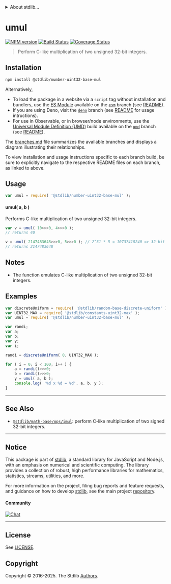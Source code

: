 <!--

@license Apache-2.0

Copyright (c) 2018 The Stdlib Authors.

Licensed under the Apache License, Version 2.0 (the "License");
you may not use this file except in compliance with the License.
You may obtain a copy of the License at

   http://www.apache.org/licenses/LICENSE-2.0

Unless required by applicable law or agreed to in writing, software
distributed under the License is distributed on an "AS IS" BASIS,
WITHOUT WARRANTIES OR CONDITIONS OF ANY KIND, either express or implied.
See the License for the specific language governing permissions and
limitations under the License.

-->


<details>
  <summary>
    About stdlib...
  </summary>
  <p>We believe in a future in which the web is a preferred environment for numerical computation. To help realize this future, we've built stdlib. stdlib is a standard library, with an emphasis on numerical and scientific computation, written in JavaScript (and C) for execution in browsers and in Node.js.</p>
  <p>The library is fully decomposable, being architected in such a way that you can swap out and mix and match APIs and functionality to cater to your exact preferences and use cases.</p>
  <p>When you use stdlib, you can be absolutely certain that you are using the most thorough, rigorous, well-written, studied, documented, tested, measured, and high-quality code out there.</p>
  <p>To join us in bringing numerical computing to the web, get started by checking us out on <a href="https://github.com/stdlib-js/stdlib">GitHub</a>, and please consider <a href="https://opencollective.com/stdlib">financially supporting stdlib</a>. We greatly appreciate your continued support!</p>
</details>

# umul

[![NPM version][npm-image]][npm-url] [![Build Status][test-image]][test-url] [![Coverage Status][coverage-image]][coverage-url] <!-- [![dependencies][dependencies-image]][dependencies-url] -->

> Perform C-like multiplication of two unsigned 32-bit integers.

<section class="intro">

</section>

<!-- /.intro -->

<section class="installation">

## Installation

```bash
npm install @stdlib/number-uint32-base-mul
```

Alternatively,

-   To load the package in a website via a `script` tag without installation and bundlers, use the [ES Module][es-module] available on the [`esm`][esm-url] branch (see [README][esm-readme]).
-   If you are using Deno, visit the [`deno`][deno-url] branch (see [README][deno-readme] for usage intructions).
-   For use in Observable, or in browser/node environments, use the [Universal Module Definition (UMD)][umd] build available on the [`umd`][umd-url] branch (see [README][umd-readme]).

The [branches.md][branches-url] file summarizes the available branches and displays a diagram illustrating their relationships.

To view installation and usage instructions specific to each branch build, be sure to explicitly navigate to the respective README files on each branch, as linked to above.

</section>

<section class="usage">

## Usage

```javascript
var umul = require( '@stdlib/number-uint32-base-mul' );
```

#### umul( a, b )

Performs C-like multiplication of two unsigned 32-bit integers.

```javascript
var v = umul( 10>>>0, 4>>>0 );
// returns 40

v = umul( 2147483648>>>0, 5>>>0 ); // 2^31 * 5 = 10737418240 => 32-bit integer overflow
// returns 2147483648
```

</section>

<!-- /.usage -->

<!-- Package usage notes. Make sure to keep an empty line after the `section` element and another before the `/section` close. -->

<section class="notes">

## Notes

-   The function emulates C-like multiplication of two unsigned 32-bit integers.

</section>

<!-- /.notes -->

<section class="examples">

## Examples

<!-- eslint no-undef: "error" -->

```javascript
var discreteUniform = require( '@stdlib/random-base-discrete-uniform' ).factory;
var UINT32_MAX = require( '@stdlib/constants-uint32-max' );
var umul = require( '@stdlib/number-uint32-base-mul' );

var randi;
var a;
var b;
var y;
var i;

randi = discreteUniform( 0, UINT32_MAX );

for ( i = 0; i < 100; i++ ) {
    a = randi()>>>0;
    b = randi()>>>0;
    y = umul( a, b );
    console.log( '%d x %d = %d', a, b, y );
}
```

</section>

<!-- /.examples -->

<!-- Section for related `stdlib` packages. Do not manually edit this section, as it is automatically populated. -->

<section class="related">

* * *

## See Also

-   <span class="package-name">[`@stdlib/math-base/ops/imul`][@stdlib/math/base/ops/imul]</span><span class="delimiter">: </span><span class="description">perform C-like multiplication of two signed 32-bit integers.</span>

</section>

<!-- /.related -->

<!-- Section for all links. Make sure to keep an empty line after the `section` element and another before the `/section` close. -->


<section class="main-repo" >

* * *

## Notice

This package is part of [stdlib][stdlib], a standard library for JavaScript and Node.js, with an emphasis on numerical and scientific computing. The library provides a collection of robust, high performance libraries for mathematics, statistics, streams, utilities, and more.

For more information on the project, filing bug reports and feature requests, and guidance on how to develop [stdlib][stdlib], see the main project [repository][stdlib].

#### Community

[![Chat][chat-image]][chat-url]

---

## License

See [LICENSE][stdlib-license].


## Copyright

Copyright &copy; 2016-2025. The Stdlib [Authors][stdlib-authors].

</section>

<!-- /.stdlib -->

<!-- Section for all links. Make sure to keep an empty line after the `section` element and another before the `/section` close. -->

<section class="links">

[npm-image]: http://img.shields.io/npm/v/@stdlib/number-uint32-base-mul.svg
[npm-url]: https://npmjs.org/package/@stdlib/number-uint32-base-mul

[test-image]: https://github.com/stdlib-js/number-uint32-base-mul/actions/workflows/test.yml/badge.svg?branch=main
[test-url]: https://github.com/stdlib-js/number-uint32-base-mul/actions/workflows/test.yml?query=branch:main

[coverage-image]: https://img.shields.io/codecov/c/github/stdlib-js/number-uint32-base-mul/main.svg
[coverage-url]: https://codecov.io/github/stdlib-js/number-uint32-base-mul?branch=main

<!--

[dependencies-image]: https://img.shields.io/david/stdlib-js/number-uint32-base-mul.svg
[dependencies-url]: https://david-dm.org/stdlib-js/number-uint32-base-mul/main

-->

[chat-image]: https://img.shields.io/gitter/room/stdlib-js/stdlib.svg
[chat-url]: https://app.gitter.im/#/room/#stdlib-js_stdlib:gitter.im

[stdlib]: https://github.com/stdlib-js/stdlib

[stdlib-authors]: https://github.com/stdlib-js/stdlib/graphs/contributors

[umd]: https://github.com/umdjs/umd
[es-module]: https://developer.mozilla.org/en-US/docs/Web/JavaScript/Guide/Modules

[deno-url]: https://github.com/stdlib-js/number-uint32-base-mul/tree/deno
[deno-readme]: https://github.com/stdlib-js/number-uint32-base-mul/blob/deno/README.md
[umd-url]: https://github.com/stdlib-js/number-uint32-base-mul/tree/umd
[umd-readme]: https://github.com/stdlib-js/number-uint32-base-mul/blob/umd/README.md
[esm-url]: https://github.com/stdlib-js/number-uint32-base-mul/tree/esm
[esm-readme]: https://github.com/stdlib-js/number-uint32-base-mul/blob/esm/README.md
[branches-url]: https://github.com/stdlib-js/number-uint32-base-mul/blob/main/branches.md

[stdlib-license]: https://raw.githubusercontent.com/stdlib-js/number-uint32-base-mul/main/LICENSE

<!-- <related-links> -->

[@stdlib/math/base/ops/imul]: https://github.com/stdlib-js/math-base-ops-imul

<!-- </related-links> -->

</section>

<!-- /.links -->

